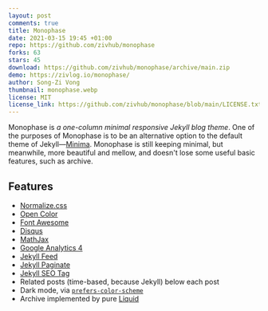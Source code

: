 ```yaml
---
layout: post
comments: true
title: Monophase
date: 2021-03-15 19:45 +01:00
repo: https://github.com/zivhub/monophase
forks: 63
stars: 45
download: https://github.com/zivhub/monophase/archive/main.zip
demo: https://zivlog.io/monophase/
author: Song-Zi Vong
thumbnail: monophase.webp
license: MIT
license_link: https://github.com/zivhub/monophase/blob/main/LICENSE.txt
---
```


Monophase is *a one-column minimal responsive Jekyll blog theme*.
One of the purposes of Monophase is to be an alternative option to the default theme of Jekyll—[Minima](https://github.com/jekyll/minima). Monophase is still keeping minimal, but meanwhile, more beautiful and mellow, and doesn't lose some useful basic features, such as archive.

## Features

* [Normalize.css](https://github.com/necolas/normalize.css)
* [Open Color](https://github.com/yeun/open-color)
* [Font Awesome](https://fontawesome.com/)
* [Disqus](https://disqus.com/)
* [MathJax](https://www.mathjax.org/)
* [Google Analytics 4](https://support.google.com/analytics/answer/10089681?hl=en)
* [Jekyll Feed](https://github.com/jekyll/jekyll-feed/)
* [Jekyll Paginate](https://github.com/jekyll/jekyll-paginate)
* [Jekyll SEO Tag](https://github.com/jekyll/jekyll-seo-tag/)
* Related posts (time-based, because Jekyll) below each post
* Dark mode, via [`prefers-color-scheme`](https://developer.mozilla.org/en-US/docs/Web/CSS/@media/prefers-color-scheme)
* Archive implemented by pure [Liquid](https://shopify.github.io/liquid/)
